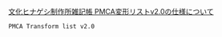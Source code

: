 [文化ヒナゲシ制作所雑記帳 PMCA変形リストv2.0の仕様について](http://matosus304.blog106.fc2.com/blog-entry-240.html)

```
PMCA Transform list v2.0
```
